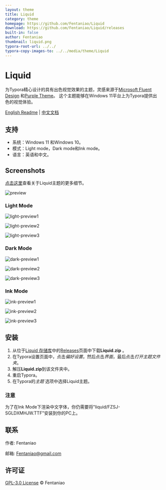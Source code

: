 ```yaml
---
layout: theme
title: Liquid
category: theme
homepage: https://github.com/Fentaniao/Liquid
download: https://github.com/Fentaniao/Liquid/releases
built-in: false
author: Fentaniao
thumbnail: liquid.png
typora-root-url: ../../
typora-copy-images-to: ../../media/theme/Liquid
---
```

# Liquid

为Typora精心设计的具有出色视觉效果的主题，灵感来源于[Microsoft Fluent Design](https://www.microsoft.com/design/fluent/#/) 和[Purple Theme](https://github.com/hliu202/typora-purple-theme)。 这个主题能够在Windows 11平台上为Typora提供出色的视觉体验。

[English Readme](https://github.com/Fentaniao/Liquid/blob/main/README.md) | [中文文档](https://github.com/Fentaniao/Liquid/blob/main/README_zh.md)

## 支持

- 系统：Windows 11 和Windows 10。
- 模式：Light mode，Dark mode和Ink mode。
- 语言：英语和中文。

## Screenshots

[点击这里](https://github.com/Fentaniao/Liquid/blob/main/Preview.md)查看关于Liquid主题的更多细节。

![preview](/media/theme/liquid/preview.png)

### Light Mode

![light-preview1](/media/theme/liquid/light-preview1.png)

![light-preview2](/media/theme/liquid/light-preview2.png)

![light-preview3](/media/theme/liquid/light-preview3.png)

### Dark Mode

![dark-preview1](/media/theme/liquid/dark-preview1.png)

![dark-preview2](/media/theme/liquid/dark-preview2.png)

![dark-preview3](/media/theme/liquid/dark-preview3.png)

### Ink Mode

![ink-preview1](/media/theme/liquid/ink-preview1.png)

![ink-preview2](/media/theme/liquid/ink-preview2.png)

![ink-preview3](/media/theme/liquid/ink-preview3.png)

## 安装

1. 从位于[Liquid 存储库](https://github.com/Fentaniao/Liquid/)中的[Releases](https://github.com/Fentaniao/Liquid/releases)页面中下载**Liquid.zip** 。
2. 在Typora设置页面中，点击*偏好设置*，然后点击*界面*，最后点击*打开主题文件夹*。
3. 解压**Liquid.zip**到该文件夹中。
4. 重启Typora。
5. 在Typora的*主题* 选项中选择Liquid主题。

### 注意

为了在Ink Mode下渲染中文字体，你仍需要将"liquid/FZSJ-SGLDXMHJW.TTF"安装到你的PC上。

## 联系

作者: Fentaniao

邮箱: Fentaniao@gmail.com

## 许可证

[GPL-3.0 License](https://github.com/Fentaniao/Liquid/blob/main/LICENSE) © Fentaniao

